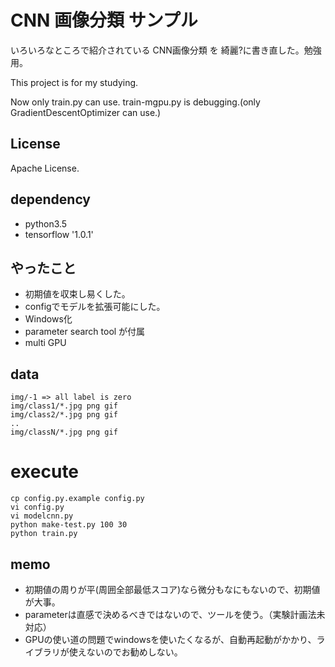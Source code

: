 # CNN 画像分類 サンプル

いろいろなところで紹介されている CNN画像分類 を 綺麗?に書き直した。勉強用。

This project is for my studying.

Now only train.py can use. train-mgpu.py is debugging.(only GradientDescentOptimizer can use.)

## License

Apache License.

## dependency

* python3.5
* tensorflow '1.0.1'

## やったこと

* 初期値を収束し易くした。
* configでモデルを拡張可能にした。
* Windows化
* parameter search tool が付属
* multi GPU

## data

```
img/-1 => all label is zero
img/class1/*.jpg png gif
img/class2/*.jpg png gif
..
img/classN/*.jpg png gif
```

# execute

```
cp config.py.example config.py
vi config.py
vi modelcnn.py
python make-test.py 100 30
python train.py
```

## memo

* 初期値の周りが平(周囲全部最低スコア)なら微分もなにもないので、初期値が大事。
* parameterは直感で決めるべきではないので、ツールを使う。（実験計画法未対応）
* GPUの使い道の問題でwindowsを使いたくなるが、自動再起動がかかり、ライブラリが使えないのでお勧めしない。
